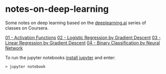 # notes-on-deep-learning

Some notes on deep learning based on the [deeplearning.ai](https://www.coursera.org/specializations/deep-learning) series of classes on Coursera.

[01 - Activation Functions][nb1]
[02 - Logistic Regression by Gradient Descent][nb2]
[03 - Linear Regression by Gradient Descent][nb3]
[04 - Binary Classification by Neural Network][nb4]

To run the jupyter notebooks [install jupyter](http://jupyter.readthedocs.io/en/latest/install.html) and enter:
```
> jupyter notebook
```


[nb1]: notebooks/01+-+Activation+Functions.ipynb
[nb2]: notebooks/02+-+Logistic+Regression+by+Gradient+Descent.ipynb
[nb3]: notebooks/03+-+Linear+Regression+by+Gradient+Descent.ipynb
[nb4]: notebooks/04+-+Binary+Classification+by+Neural+Network.ipynb
